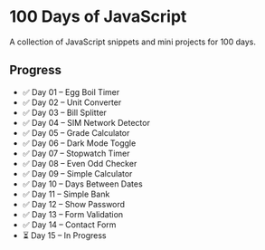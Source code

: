 # 100 Days of JavaScript

A collection of JavaScript snippets and mini projects for 100 days.

## Progress
- ✅ Day 01 – Egg Boil Timer
- ✅ Day 02 ‎– Unit Converter
- ✅ Day 03 ‎– Bill Splitter
- ✅ Day 04 ‎– SIM Network Detector
- ✅ Day 05 ‎– Grade Calculator
- ✅ Day 06 ‎– Dark Mode Toggle
- ✅ Day 07 ‎– Stopwatch Timer
- ✅ Day 08 ‎– Even Odd Checker
- ✅ Day 09 ‎– Simple Calculator
- ✅ Day 10 – Days Between Dates
- ✅ Day 11 – Simple Bank
- ✅ Day 12 – Show Password
- ✅ Day 13 – Form Validation
- ✅ Day 14 – Contact Form
- ⏳ Day 15 – In Progress



